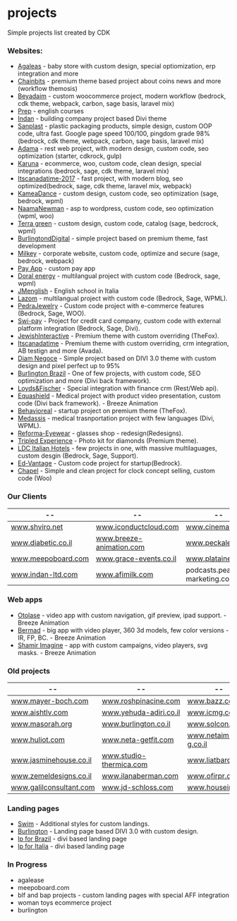 # projects
Simple projects list created by CDK

### Websites:
* [Agaleas](https://www.agaleas-baby.co.il) - baby store with custom design, special optiomization, erp integration and more
* [Chainbits](https://www.chainbits.com) - premium theme based project about coins news and more (workflow themosis)
* [Beyadaim](https://www.beyadaim.com) - custom woocommerce project, modern workflow (bedrock, cdk theme, webpack, carbon, sage basis, laravel mix)
* [Prep](https://www.prep.co.il) - english courses
* [Indan](http://ind.cdk.co.il) - building company project based Divi theme
* [Sanplast](https://www.sanplast.co.il/) - plastic packaging products, simple design, custom OOP code, ultra fast. Google page speed 100/100, pingdom grade 98% (bedrock, cdk theme, webpack, carbon, sage basis, laravel mix)
* [Adama](https://www.adamaltd.co.il) - rest web project, with modern design, custom code, seo optimization (starter, cdkrock, gulp)
* [Karuna](https://www.karuna.co.il) - ecommerce, woo, custom code, clean design, special integrations (bedrock, sage, cdk theme, laravel mix)
* [Itscanadatime-2017](https://www.itscanadatime.com) - fast project, with modern blog, seo optimized(bedrock, sage, cdk theme, laravel mix, webpack)
* [KameaDance](https://www.kameadance.com) - custom design, custom code, seo optimization (sage, bedrock, wpml)
* [NaamaNewman](https://www.naamanewman.co.il) - asp to wordpress, custom code, seo optimization (wpml, woo)
* [Terra green](http://www.terragreenmed.com) - custom design, custom code, catalog (sage, bedcrock, wpml)
* [BurlingtondDigital](http://www.burlingtondigital.com) - simple project based on premium theme, fast development
* [Milkey](https://www.milkey.co.ke/) - corporate website, custom code, optimize and secure (sage, bedrock, webpack)
* [Pay App](https://pay.itscanadatime.com) - custom pay app
* [Doral energy](http://doral-energy.com) - multilangual project with custom code (Bedrock, sage, wpml)
* [JMenglish](https://www.jmenglish.it) - English school in Italia
* [Lazom](http://www.lazrom.com) - multilangual project with custom code (Bedrock, Sage, WPML).
* [PedraJewelry](http://pedrajewelry.co.il) - Custom code project with e-commerce features (Bedrock, Sage, WOO).
* [Swi-pay](https://www.swi-pay.com) - Project for credit card company, custom code with external platform integration (Bedrock, Sage, Divi).
* [JewishInteractive](http://jewishinteractive.org) - Premium theme with custom overriding (TheFox).
* [Itscanadatime](https://www.itscanadatime.com) - Premium theme with custom overriding, crm integration, AB testign and more (Avada).
* [Diam Negoce](https://www.diam-negoce.com) - Simple project based on DIVI 3.0 theme with custom design and pixel perfect up to 95%
* [Burlington Brazil](https://www.institutomindset.com.br) - One of few projects, with custom code, SEO optimization and more (Divi back framework).
* [Loyds&Fischer](https://www.lloyds-and-fischer.com) - Special integration with finance crm (Rest/Web api).
* [Equashield](http://www.equashield.com) - Medical project with product video presentation, custom code (Divi back framework). - Breeze Animation
* [Behavioreal](http://www.behavioreal.com) - startup project on premium theme (TheFox).
* [Medassis](http://medassis.org) - medical trasnportation project with few languages (Divi, WPML).
* [Reforma-Eyewear](http://reforma-eyewear.com) - glasses shop - redesign(Redesigns).
* [Tripled Experience](http://tripled-experience.com) - Photo kit for diamonds (Premium theme).
* [LDC Italian Hotels](http://www.ldcitalianhotels.com) - few projects in one, with massive multilaguages, custom desgin (Bedrock, Sage, Support).
* [Ed-Vantage](http://ed-vantage.co/) - Custom code project for startup(Bedrock).
* [Chapel](http://dev.chapel.se) - Simple and clean project for clock concept selling, custom code (Woo)

### Our Clients
--  |  -- | --  |  --
--- | --- | --- | ---
www.shviro.net            | www.iconductcloud.com       | www.cinemall.co.il                | www.tag.org.il
www.diabetic.co.il        | www.breeze-animation.com    | www.peckale.com                   | www.bookkeepers.org.il
www.meepoboard.com        | www.grace-events.co.il      | www.plataine.com                  | www.qaviton.com
www.indan-ltd.com         | www.afimilk.com             | podcasts.peaches-marketing.com    | www.cloudonix.io

### Web apps
* [Otolase](http://otolase.breeze-animation.com/video-app/otolase/) - video app with custom navigation, gif preview, ipad support. - Breeze Animation
* [Bermad](http://fp.bermadsolutions.com) - big app with video player, 360 3d models, few color versions - IR, FP, BC. - Breeze Animation
* [Shamir Imagine](http://imagine.shamir.com) - app with custom campaigns, video players, svg masks. - Breeze Animation

### Old projects
--  |  -- | --  |  --
--- | --- | --- | ---
www.mayer-boch.com      | www.roshpinacine.com    | www.bazz.co         | www.arazimhotel.co.il
www.aishtlv.com         | www.yehuda-adiri.co.il  | www.icmg.co.il      | www.rop.co.il
www.masorah.org         | www.burlington.co.il    | www.solcon.co.il    | www.ez-4u.co.il
www.huliot.com          | www.neta-getfit.com     | www.netaim-g.co.il  | www.monfort.co.il
www.jasminehouse.co.il  | www.studio-thermica.com | www.liatbaroz.co.il | www.dortal-nadlan.co.il
www.zemeldesigns.co.il  | www.ilanaberman.com     | www.ofirpr.co.il    | www.almi.co.il
www.galilconsultant.com | www.jd-schloss.com      | www.housein.co.il   | www.freestyle1.co.il

### Landing pages
* [Swim](https://lp.ti-swim.co.il/) - Additional styles for custom landings.
* [Burlington](https://lp.burlingtonenglish.co.il/) - Landing page based DIVI 3.0 with custom design.
* [lp for Brazil](http://lp.institutomindset.com.br) - divi based landing page
* [lp for Italia](http://lp.jmenglish.it) - divi based landing page

### In Progress
* agalease
* meepoboard.com
* blf and bap projects - custom landing pages with special AFF integration
* woman toys ecommerce project
* burlington
